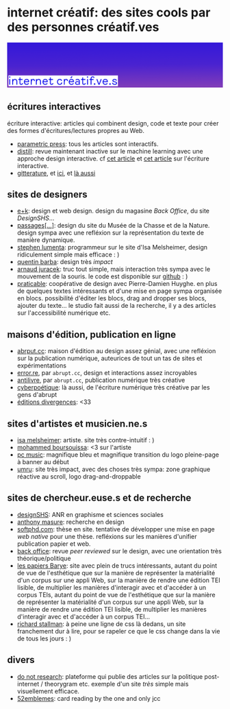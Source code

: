 # internet créatif: des sites cools par des personnes créatif.ves

![bannière](./img/banner.png)

## écritures interactives

écriture interactive: articles qui combinent design, code et texte pour créer des formes
d'écritures/lectures propres au Web.
- [parametric press](https://parametric.press/): tous les articles sont interactifs.
- [distill](https://distill.pub/): revue maintenant inactive sur le machine learning avec
  une approche design interactive. cf [cet article](https://distill.pub/) et 
  [cet article](https://distill.pub/2020/communicating-with-interactive-articles/)
  sur l'écriture interactive.
- [gitterature](https://www.cyberpoetique.org/gitterature/), et [ici](https://gitlab.com/antilivre/gitterature/),
  et [là aussi](https://framagit.org/gitterature/gitterature)

## sites de designers
- [e+k](http://www.e-k.fr/): design et web design. design du magasine *Back Office*, du site *DesignSHS*...
- [passages[...]](https://passages.site/): design du site du Musée de la Chasse et de la Nature. design sympa
  avec une refléxion sur la représentation du texte de manière dynamique.
- [stephen lumenta](https://stephenlumenta.com/): programmeur sur le site d'Isa Melsheimer, design ridiculement 
  simple mais efficace : )
- [quentin barba](https://quentinbarba.fr/): design très *impact*
- [arnaud juracek](https://arnaudjuracek.fr/): truc tout simple, mais interaction très sympa avec le mouvement
  de la souris. le code est disponible sur [github](https://github.com/arnaudjuracek/www-arnaudjuracek) : )
- [praticable](https://praticable.fr/): coopérative de design avec Pierre-Damien Huyghe. en plus de quelques textes
  intéressants et d'une mise en page sympa organisée en blocs. possibilité d'éditer les blocs, drag and dropper ses 
  blocs, ajouter du texte... le studio fait aussi de la recherche, il y a des articles sur l'accessibilité numérique
  etc.

## maisons d'édition, publication en ligne

- [abrput.cc](https://abrupt.cc/): maison d'édition au design assez génial, avec une refléxion sur la publication
  numérique, auteurices de tout un tas de sites et expérimentations
- [error.re](https://www.error.re), par `abrupt.cc`, design et interactions assez incroyables
- [antilivre](https://www.antilivre.org/), par `abrupt.cc`, publication numérique très créative
- [cyberpoétique](https://www.cyberpoetique.org/): là aussi, de l'écriture numérique très créative par les gens d'abrupt
- [éditions divergences](https://www.editionsdivergences.com/): <33

## sites d'artistes et musicien.ne.s

- [isa melsheimer](https://isamelsheimer.com/): artiste. site très contre-intuitif : )
- [mohammed boursouissa](https://www.mohamedbourouissa.com/): <3 sur l'artiste 
- [pc music](https://pcmusic.info/): magnifique bleu et magnifique transition du logo pleine-page à banner au début
- [umru](https://umru.dj/): site très impact, avec des choses très sympa: zone graphique réactive au
  scroll, logo drag-and-droppable

## sites de chercheur.euse.s et de recherche

- [designSHS](https://laboratoire-graphique.fr/): ANR en graphisme et sciences sociales
- [anthony masure](https://www.anthonymasure.com/): recherche en design
- [softphd.com](http://www.softphd.com/): thèse en site. tentative de développer une mise en page
  *web native* pour une thèse. refléxions sur les manières d'unifier publication papier et web.
- [back office](http://www.revue-backoffice.com/): revue *peer reviewed* sur le design, avec une
  orientation très théorique/politique
- [les papiers Barye](https://barye.inha.fr/): site avec plein de trucs intéressants, autant du point
  de vue de l'esthétique que sur la manière de représenter la matérialité d'un corpus sur une appli Web,
  sur la manière de rendre une édition TEI lisible, de multiplier les manières d'interagir avec et
  d'accéder à un corpus TEIs, autant du point
  de vue de l'esthétique que sur la manière de représenter la matérialité d'un corpus sur une appli Web,
  sur la manière de rendre une édition TEI lisible, de multiplier les manières d'interagir avec et
  d'accéder à un corpus TEI...
- [richard stallman](https://stallman.org/): à peine une ligne de css là dedans, un site franchement
  dur à lire, pour se rapeler ce que le css change dans la vie de tous les jours : )

## divers

- [do not research](https://donotresearch.net/): plateforme qui publie des articles sur la politique
  post-internet / theorygram etc. exemple d'un site *très* simple mais visuellement
  efficace.
- [52emblemes](http://46.226.106.57/52emblemes/): card reading by the one and only jcc

